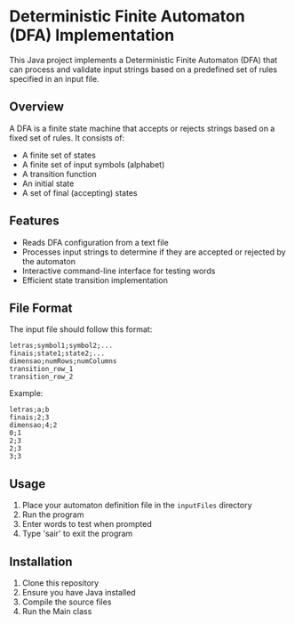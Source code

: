 # Deterministic Finite Automaton (DFA) Implementation

This Java project implements a Deterministic Finite Automaton (DFA) that can process and validate input strings based on a predefined set of rules specified in an input file.

## Overview

A DFA is a finite state machine that accepts or rejects strings based on a fixed set of rules. It consists of:
- A finite set of states
- A finite set of input symbols (alphabet)
- A transition function
- An initial state
- A set of final (accepting) states

## Features

- Reads DFA configuration from a text file
- Processes input strings to determine if they are accepted or rejected by the automaton
- Interactive command-line interface for testing words
- Efficient state transition implementation

## File Format

The input file should follow this format:

```
letras;symbol1;symbol2;...
finais;state1;state2;...
dimensao;numRows;numColumns
transition_row_1
transition_row_2
```


Example:

```
letras;a;b
finais;2;3
dimensao;4;2
0;1
2;3
2;3
3;3
```

## Usage

1. Place your automaton definition file in the `inputFiles` directory
2. Run the program
3. Enter words to test when prompted
4. Type 'sair' to exit the program

## Installation

1. Clone this repository
2. Ensure you have Java installed
3. Compile the source files
4. Run the Main class